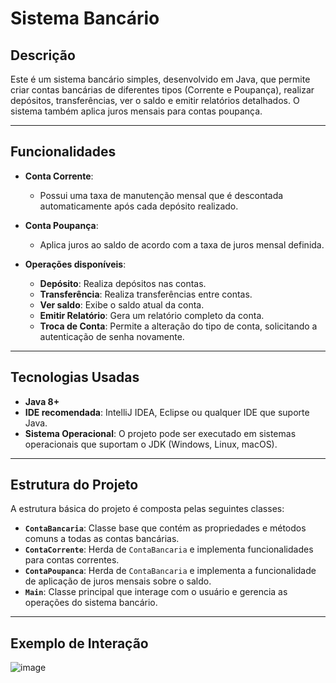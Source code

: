 # Sistema Bancário

## Descrição

Este é um sistema bancário simples, desenvolvido em Java, que permite criar contas bancárias de diferentes tipos (Corrente e Poupança), realizar depósitos, transferências, ver o saldo e emitir relatórios detalhados. O sistema também aplica juros mensais para contas poupança.

---

## Funcionalidades

- **Conta Corrente**: 
  - Possui uma taxa de manutenção mensal que é descontada automaticamente após cada depósito realizado.
  
- **Conta Poupança**: 
  - Aplica juros ao saldo de acordo com a taxa de juros mensal definida.

- **Operações disponíveis**:
  - **Depósito**: Realiza depósitos nas contas.
  - **Transferência**: Realiza transferências entre contas.
  - **Ver saldo**: Exibe o saldo atual da conta.
  - **Emitir Relatório**: Gera um relatório completo da conta.
  - **Troca de Conta**: Permite a alteração do tipo de conta, solicitando a autenticação de senha novamente.
---

## Tecnologias Usadas

- **Java 8+**
- **IDE recomendada**: IntelliJ IDEA, Eclipse ou qualquer IDE que suporte Java.
- **Sistema Operacional**: O projeto pode ser executado em sistemas operacionais que suportam o JDK (Windows, Linux, macOS).

---

## Estrutura do Projeto

A estrutura básica do projeto é composta pelas seguintes classes:

- **`ContaBancaria`**: Classe base que contém as propriedades e métodos comuns a todas as contas bancárias.
- **`ContaCorrente`**: Herda de `ContaBancaria` e implementa funcionalidades para contas correntes.
- **`ContaPoupanca`**: Herda de `ContaBancaria` e implementa a funcionalidade de aplicação de juros mensais sobre o saldo.
- **`Main`**: Classe principal que interage com o usuário e gerencia as operações do sistema bancário.

---

## Exemplo de Interação


![image](https://github.com/user-attachments/assets/3c83ce99-70cd-4498-b67f-bb9adde2c2a2)



